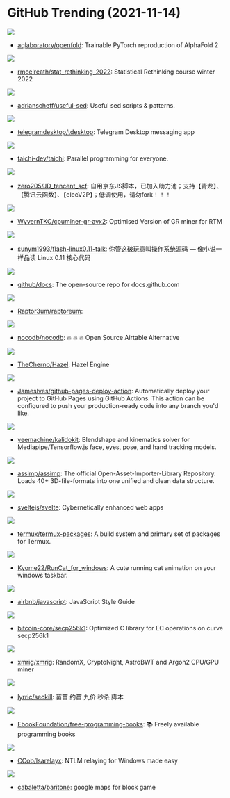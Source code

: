 # GitHub Trending (2021-11-14)

![](https://img.shields.io/badge/Python-New%2049-green?style=flat-square&logo=appveyor)
- [aqlaboratory/openfold](https://github.com/aqlaboratory/openfold): Trainable PyTorch reproduction of AlphaFold 2

![](https://img.shields.io/badge/none-New%2025-green?style=flat-square&logo=appveyor)
- [rmcelreath/stat_rethinking_2022](https://github.com/rmcelreath/stat_rethinking_2022): Statistical Rethinking course winter 2022

![](https://img.shields.io/badge/none-New%20287-green?style=flat-square&logo=appveyor)
- [adrianscheff/useful-sed](https://github.com/adrianscheff/useful-sed): Useful sed scripts & patterns.

![](https://img.shields.io/badge/C%2B%2B-New%2010-green?style=flat-square&logo=appveyor)
- [telegramdesktop/tdesktop](https://github.com/telegramdesktop/tdesktop): Telegram Desktop messaging app

![](https://img.shields.io/badge/C%2B%2B-New%2025-green?style=flat-square&logo=appveyor)
- [taichi-dev/taichi](https://github.com/taichi-dev/taichi): Parallel programming for everyone.

![](https://img.shields.io/badge/JavaScript-New%2026-green?style=flat-square&logo=appveyor)
- [zero205/JD_tencent_scf](https://github.com/zero205/JD_tencent_scf): 自用京东JS脚本，已加入助力池；支持【青龙】、【腾讯云函数】、【elecV2P】；低调使用，请勿fork！！！

![](https://img.shields.io/badge/C-New%2021-green?style=flat-square&logo=appveyor)
- [WyvernTKC/cpuminer-gr-avx2](https://github.com/WyvernTKC/cpuminer-gr-avx2): Optimised Version of GR miner for RTM

![](https://img.shields.io/badge/HTML-New%2049-green?style=flat-square&logo=appveyor)
- [sunym1993/flash-linux0.11-talk](https://github.com/sunym1993/flash-linux0.11-talk): 你管这破玩意叫操作系统源码 — 像小说一样品读 Linux 0.11 核心代码

![](https://img.shields.io/badge/JavaScript-New%208-green?style=flat-square&logo=appveyor)
- [github/docs](https://github.com/github/docs): The open-source repo for docs.github.com

![](https://img.shields.io/badge/C%2B%2B-New%2014-green?style=flat-square&logo=appveyor)
- [Raptor3um/raptoreum](https://github.com/Raptor3um/raptoreum): 

![](https://img.shields.io/badge/Vue-New%2024-green?style=flat-square&logo=appveyor)
- [nocodb/nocodb](https://github.com/nocodb/nocodb): 🔥 🔥 🔥 Open Source Airtable Alternative

![](https://img.shields.io/badge/C%2B%2B-New%207-green?style=flat-square&logo=appveyor)
- [TheCherno/Hazel](https://github.com/TheCherno/Hazel): Hazel Engine

![](https://img.shields.io/badge/TypeScript-New%2033-green?style=flat-square&logo=appveyor)
- [JamesIves/github-pages-deploy-action](https://github.com/JamesIves/github-pages-deploy-action): Automatically deploy your project to GitHub Pages using GitHub Actions. This action can be configured to push your production-ready code into any branch you'd like.

![](https://img.shields.io/badge/JavaScript-New%20209-green?style=flat-square&logo=appveyor)
- [yeemachine/kalidokit](https://github.com/yeemachine/kalidokit): Blendshape and kinematics solver for Mediapipe/Tensorflow.js face, eyes, pose, and hand tracking models.

![](https://img.shields.io/badge/C%2B%2B-New%2017-green?style=flat-square&logo=appveyor)
- [assimp/assimp](https://github.com/assimp/assimp): The official Open-Asset-Importer-Library Repository. Loads 40+ 3D-file-formats into one unified and clean data structure.

![](https://img.shields.io/badge/TypeScript-New%2046-green?style=flat-square&logo=appveyor)
- [sveltejs/svelte](https://github.com/sveltejs/svelte): Cybernetically enhanced web apps

![](https://img.shields.io/badge/Shell-New%206-green?style=flat-square&logo=appveyor)
- [termux/termux-packages](https://github.com/termux/termux-packages): A build system and primary set of packages for Termux.

![](https://img.shields.io/badge/C%23-New%20139-green?style=flat-square&logo=appveyor)
- [Kyome22/RunCat_for_windows](https://github.com/Kyome22/RunCat_for_windows): A cute running cat animation on your windows taskbar.

![](https://img.shields.io/badge/JavaScript-New%20143-green?style=flat-square&logo=appveyor)
- [airbnb/javascript](https://github.com/airbnb/javascript): JavaScript Style Guide

![](https://img.shields.io/badge/C-New%205-green?style=flat-square&logo=appveyor)
- [bitcoin-core/secp256k1](https://github.com/bitcoin-core/secp256k1): Optimized C library for EC operations on curve secp256k1

![](https://img.shields.io/badge/C%2B%2B-New%2018-green?style=flat-square&logo=appveyor)
- [xmrig/xmrig](https://github.com/xmrig/xmrig): RandomX, CryptoNight, AstroBWT and Argon2 CPU/GPU miner

![](https://img.shields.io/badge/Java-New%2038-green?style=flat-square&logo=appveyor)
- [lyrric/seckill](https://github.com/lyrric/seckill): 苗苗 约苗 九价 秒杀 脚本

![](https://img.shields.io/badge/none-New%20110-green?style=flat-square&logo=appveyor)
- [EbookFoundation/free-programming-books](https://github.com/EbookFoundation/free-programming-books): 📚 Freely available programming books

![](https://img.shields.io/badge/C%2B%2B-New%2070-green?style=flat-square&logo=appveyor)
- [CCob/lsarelayx](https://github.com/CCob/lsarelayx): NTLM relaying for Windows made easy

![](https://img.shields.io/badge/Java-New%205-green?style=flat-square&logo=appveyor)
- [cabaletta/baritone](https://github.com/cabaletta/baritone): google maps for block game

